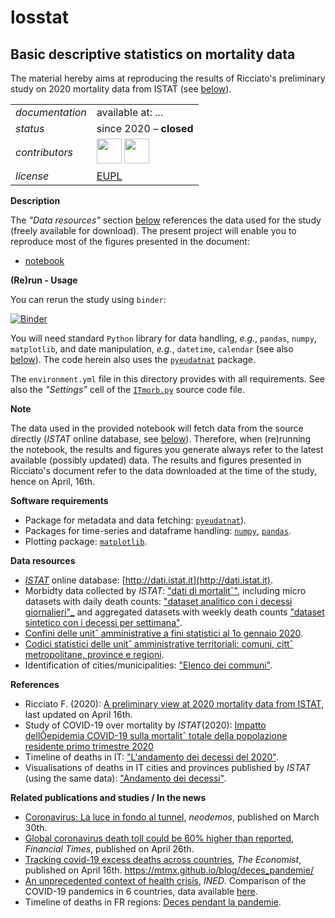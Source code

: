 losstat
=====

Basic descriptive statistics on mortality data
--- 

The material hereby aims at reproducing the results of Ricciato's preliminary study on 2020 mortality data from ISTAT (see [below](#References)).

<table align="center">
    <tr> <td align="left"><i>documentation</i></td> <td align="left">available at: ...</td> </tr> 
    <tr> <td align="left"><i>status</i></td> <td align="left">since 2020 &ndash; <b>closed</b></td></tr> 
    <tr> <td align="left"><i>contributors</i></td> 
    <td align="left" valign="middle">
<a href="https://github.com/fabioricciato"><img src="https://github.com/fabioricciato.png" width="40"></a>
<a href="https://github.com/gjacopo"><img src="https://github.com/gjacopo.png" width="40"></a>
</td> </tr> 
    <tr> <td align="left"><i>license</i></td> <td align="left"><a href="https://joinup.ec.europa.eu/sites/default/files/eupl1.1.-licence-en_0.pdfEUPL">EUPL</a> </td> </tr> 
</table>

**Description**

The _"Data resources"_ section [below](#Data) references the data used for the study (freely available for download). The present project will enable you to reproduce most of the figures presented in the document:

* [notebook](http://nbviewer.jupyter.org/github/gjacopo/morbstat/blob/master/notebooks/01_preliminary_IT_study.ipynb)

**(Re)run - Usage**

You can rerun the study using `binder`:

[![Binder](https://mybinder.org/badge_logo.svg)](http://mybinder.org/v2/gh/eurostat/losstat/master?filepath=notebooks/01_preliminary_IT_study.ipynb) 

You will need standard `Python` library for data handling, _e.g._, `pandas`, `numpy`, `matplotlib`, and date manipulation, _e.g._, `datetime`, `calendar` (see also [below](#Software)). The code herein also uses the [`pyeudatnat`](https://github.com/eurostat/pyEUDatNat) package.

The `environment.yml` file in this directory provides with all requirements. See also the _"Settings"_ cell of the [`ITmorb.py`](ITmorb.py) source code file.
 
**<a name="Note"></a>Note**
 
The data used in the provided notebook will fetch data from the source directly (_ISTAT_ online database, see [below](#Data)). Therefore, when (re)running the notebook, the results and figures you generate always refer to the latest available (possibly updated) data. The results and figures presented in Ricciato's document refer to the data downloaded at the time of the study, hence on April, 16th.
 
**<a name="Software"></a>Software requirements**

* Package for metadata and data fetching:  [`pyeudatnat`](https://github.com/eurostat/pyEUDatNat)).
* Packages for time-series and dataframe handling: [`numpy`](https://numpy.org), [`pandas`](http://pandas.pydata.org).
* Plotting package: [`matplotlib`](https://matplotlib.org).

**<a name="Data"></a>Data resources**
 
* [_ISTAT_](https://www.istat.it/) online database: [http://dati.istat.it](http://dati.istat.it).
* Morbidty data collected by _ISTAT_: ["dati di mortalitˆ"](https://www.istat.it/it/archivio/240401), including micro datasets with daily death counts: ["dataset analitico con i decessi giornalieri"_](https://www.istat.it/it/files//2020/03/comune-giorno.zip) and aggregated datasets with weekly death counts ["dataset sintetico con i decessi per settimana"](https://www.istat.it/it/files//2020/03/comuni-settimana.zip).
* [Confini delle unitˆ amministrative a fini statistici al 1o gennaio 2020](https://www.istat.it/it/archivio/222527).
* [Codici statistici delle unitˆ amministrative territoriali: comuni, cittˆ metropolitane, province e regioni](https://www.istat.it/it/archivio/6789).
* Identification of cities/municipalities: ["Elenco dei communi"](https://www.istat.it/storage/codici-unita-amministrative/Elenco-comuni-italiani.csv).

**<a name="References"></a>References**

* Ricciato F. (2020): [A preliminary view at 2020 mortality data from ISTAT](https://ec.europa.eu/eurostat/cros/content/preliminary-view-2020-mortality-data-istat), last updated on April 16th.
* Study of COVID-19 over mortality by _ISTAT_(2020): [Impatto dellÕepidemia COVID-19 sulla mortalitˆ totale della popolazione residente primo trimestre 2020](https://www.istat.it/it/files//2020/05/Rapporto_Istat_ISS.pdf)
* Timeline of deaths in IT: ["L'andamento dei decessi del 2020"](https://www.istat.it/it/files//2020/03/Decessi_2020_Nota.pdf).
* Visualisations of deaths in IT cities and provinces  published by _ISTAT_ (using the same data): ["Andamento dei decessi"](https://public.tableau.com/views/Mortalit_15858412215300/Mortalit).

**<a name="Other"></a>Related publications and studies / In the news**

* [Coronavirus: La luce in fondo al tunnel](https://www.neodemos.info/articoli/coronavirus-la-luce-in-fondo-al-tunnel/), _neodemos_, published on March 30th.
* [Global coronavirus death toll could be 60% higher than reported](https://www.ft.com/content/6bd88b7d-3386-4543-b2e9-0d5c6fac846c), _Financial Times_, published on April 26th.
* [Tracking covid-19 excess deaths across countries](https://www.economist.com/graphic-detail/2020/04/16/tracking-covid-19-excess-deaths-across-countries), _The Economist_, published on April 16th.
https://mtmx.github.io/blog/deces_pandemie/
* [An unprecedented context of health crisis](https://dc-covid.site.ined.fr/en/), _INED_. Comparison of the COVID-19 pandemics in 6 countries, data available [here](https://dc-covid.site.ined.fr/en/data/).
* Timeline of deaths in FR regions: [Deces pendant la pandemie](https://mtmx.github.io/blog/deces_pandemie/). 

<!-- of interest: https://colab.research.google.com/drive/1WikPfT-Zrelor-4Wh0EocB49akR7yIvY#scrollTo=CoMUgyp22zMm -->
